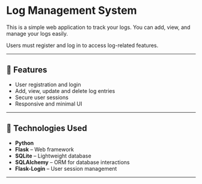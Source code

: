 # Log Management System

This is a simple web application to track your logs. You can add, view, and manage your logs easily.

Users must register and log in to access log-related features.

---

## 🔧 Features

- User registration and login
- Add, view, update and delete log entries
- Secure user sessions
- Responsive and minimal UI

---

## 🚀 Technologies Used

- **Python**
- **Flask** – Web framework
- **SQLite** – Lightweight database
- **SQLAlchemy** – ORM for database interactions
- **Flask-Login** – User session management

---